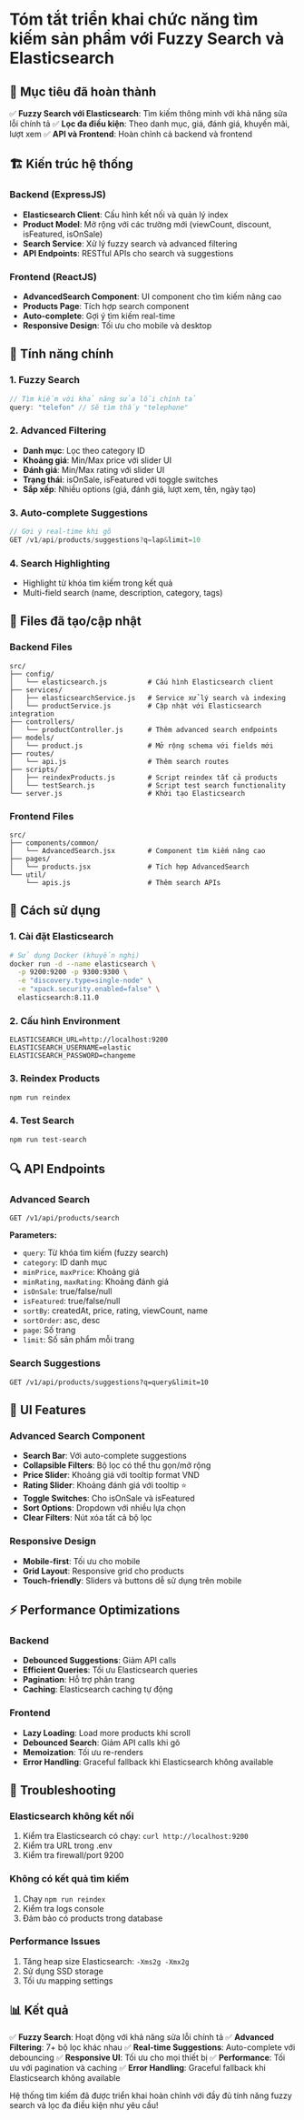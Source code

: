 # Tóm tắt triển khai chức năng tìm kiếm sản phẩm với Fuzzy Search và Elasticsearch

## 🎯 Mục tiêu đã hoàn thành

✅ **Fuzzy Search với Elasticsearch**: Tìm kiếm thông minh với khả năng sửa lỗi chính tả
✅ **Lọc đa điều kiện**: Theo danh mục, giá, đánh giá, khuyến mãi, lượt xem
✅ **API và Frontend**: Hoàn chỉnh cả backend và frontend

## 🏗️ Kiến trúc hệ thống

### Backend (ExpressJS)
- **Elasticsearch Client**: Cấu hình kết nối và quản lý index
- **Product Model**: Mở rộng với các trường mới (viewCount, discount, isFeatured, isOnSale)
- **Search Service**: Xử lý fuzzy search và advanced filtering
- **API Endpoints**: RESTful APIs cho search và suggestions

### Frontend (ReactJS)
- **AdvancedSearch Component**: UI component cho tìm kiếm nâng cao
- **Products Page**: Tích hợp search component
- **Auto-complete**: Gợi ý tìm kiếm real-time
- **Responsive Design**: Tối ưu cho mobile và desktop

## 🔧 Tính năng chính

### 1. Fuzzy Search
```javascript
// Tìm kiếm với khả năng sửa lỗi chính tả
query: "telefon" // Sẽ tìm thấy "telephone"
```

### 2. Advanced Filtering
- **Danh mục**: Lọc theo category ID
- **Khoảng giá**: Min/Max price với slider UI
- **Đánh giá**: Min/Max rating với slider UI
- **Trạng thái**: isOnSale, isFeatured với toggle switches
- **Sắp xếp**: Nhiều options (giá, đánh giá, lượt xem, tên, ngày tạo)

### 3. Auto-complete Suggestions
```javascript
// Gợi ý real-time khi gõ
GET /v1/api/products/suggestions?q=lap&limit=10
```

### 4. Search Highlighting
- Highlight từ khóa tìm kiếm trong kết quả
- Multi-field search (name, description, category, tags)

## 📁 Files đã tạo/cập nhật

### Backend Files
```
src/
├── config/
│   └── elasticsearch.js          # Cấu hình Elasticsearch client
├── services/
│   ├── elasticsearchService.js   # Service xử lý search và indexing
│   └── productService.js         # Cập nhật với Elasticsearch integration
├── controllers/
│   └── productController.js      # Thêm advanced search endpoints
├── models/
│   └── product.js                # Mở rộng schema với fields mới
├── routes/
│   └── api.js                    # Thêm search routes
├── scripts/
│   ├── reindexProducts.js        # Script reindex tất cả products
│   └── testSearch.js             # Script test search functionality
└── server.js                     # Khởi tạo Elasticsearch
```

### Frontend Files
```
src/
├── components/common/
│   └── AdvancedSearch.jsx        # Component tìm kiếm nâng cao
├── pages/
│   └── products.jsx              # Tích hợp AdvancedSearch
└── util/
    └── apis.js                   # Thêm search APIs
```

## 🚀 Cách sử dụng

### 1. Cài đặt Elasticsearch
```bash
# Sử dụng Docker (khuyến nghị)
docker run -d --name elasticsearch \
  -p 9200:9200 -p 9300:9300 \
  -e "discovery.type=single-node" \
  -e "xpack.security.enabled=false" \
  elasticsearch:8.11.0
```

### 2. Cấu hình Environment
```env
ELASTICSEARCH_URL=http://localhost:9200
ELASTICSEARCH_USERNAME=elastic
ELASTICSEARCH_PASSWORD=changeme
```

### 3. Reindex Products
```bash
npm run reindex
```

### 4. Test Search
```bash
npm run test-search
```

## 🔍 API Endpoints

### Advanced Search
```
GET /v1/api/products/search
```
**Parameters:**
- `query`: Từ khóa tìm kiếm (fuzzy search)
- `category`: ID danh mục
- `minPrice`, `maxPrice`: Khoảng giá
- `minRating`, `maxRating`: Khoảng đánh giá
- `isOnSale`: true/false/null
- `isFeatured`: true/false/null
- `sortBy`: createdAt, price, rating, viewCount, name
- `sortOrder`: asc, desc
- `page`: Số trang
- `limit`: Số sản phẩm mỗi trang

### Search Suggestions
```
GET /v1/api/products/suggestions?q=query&limit=10
```

## 🎨 UI Features

### Advanced Search Component
- **Search Bar**: Với auto-complete suggestions
- **Collapsible Filters**: Bộ lọc có thể thu gọn/mở rộng
- **Price Slider**: Khoảng giá với tooltip format VND
- **Rating Slider**: Khoảng đánh giá với tooltip ⭐
- **Toggle Switches**: Cho isOnSale và isFeatured
- **Sort Options**: Dropdown với nhiều lựa chọn
- **Clear Filters**: Nút xóa tất cả bộ lọc

### Responsive Design
- **Mobile-first**: Tối ưu cho mobile
- **Grid Layout**: Responsive grid cho products
- **Touch-friendly**: Sliders và buttons dễ sử dụng trên mobile

## ⚡ Performance Optimizations

### Backend
- **Debounced Suggestions**: Giảm API calls
- **Efficient Queries**: Tối ưu Elasticsearch queries
- **Pagination**: Hỗ trợ phân trang
- **Caching**: Elasticsearch caching tự động

### Frontend
- **Lazy Loading**: Load more products khi scroll
- **Debounced Search**: Giảm API calls khi gõ
- **Memoization**: Tối ưu re-renders
- **Error Handling**: Graceful fallback khi Elasticsearch không available

## 🔧 Troubleshooting

### Elasticsearch không kết nối
1. Kiểm tra Elasticsearch có chạy: `curl http://localhost:9200`
2. Kiểm tra URL trong .env
3. Kiểm tra firewall/port 9200

### Không có kết quả tìm kiếm
1. Chạy `npm run reindex`
2. Kiểm tra logs console
3. Đảm bảo có products trong database

### Performance Issues
1. Tăng heap size Elasticsearch: `-Xms2g -Xmx2g`
2. Sử dụng SSD storage
3. Tối ưu mapping settings

## 📊 Kết quả

✅ **Fuzzy Search**: Hoạt động với khả năng sửa lỗi chính tả
✅ **Advanced Filtering**: 7+ bộ lọc khác nhau
✅ **Real-time Suggestions**: Auto-complete với debouncing
✅ **Responsive UI**: Tối ưu cho mọi thiết bị
✅ **Performance**: Tối ưu với pagination và caching
✅ **Error Handling**: Graceful fallback khi Elasticsearch không available

Hệ thống tìm kiếm đã được triển khai hoàn chỉnh với đầy đủ tính năng fuzzy search và lọc đa điều kiện như yêu cầu!


